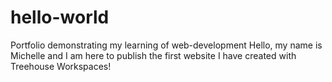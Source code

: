 # hello-world
Portfolio demonstrating my learning of web-development
Hello, my name is Michelle and I am here to publish the first website I have created with Treehouse Workspaces! 
